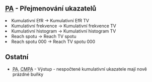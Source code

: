 ﻿---
categories: [fenix]
layout: fenix
---
## <abbr title="Postanalýza">PA</abbr> - Přejmenování ukazatelů
<li>Kumulativní EfR -> Kumulativní EfR TV</li>
<li>Kumulativní frekvence -> Kumulativní frekvence TV</li>
<li>Kumulativní histogram -> Kumulativní histogram TV</li>
<li>Reach spotu -> Reach TV spotu</li>
<li>Reach spotu 000 -> Reach TV spotu 000</li>

## Ostatní
<ul><li><abbr title="Postanalýza">PA</abbr>, <abbr title="Crossmediální postanalýza">CMPA</abbr> - Výstup - nespočtené kumulativní ukazatele mají nově prázdné buňky</li></ul>
